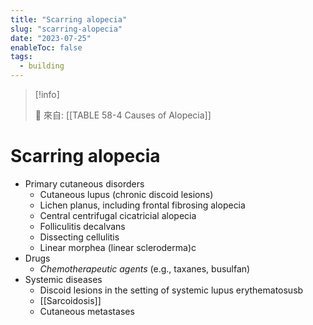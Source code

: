 ```yaml
---
title: "Scarring alopecia"
slug: "scarring-alopecia"
date: "2023-07-25"
enableToc: false
tags:
  - building
---
```


> [!info]
>
> 🌱 來自: [[TABLE 58-4 Causes of Alopecia]]

# Scarring alopecia

- Primary cutaneous disorders
  - Cutaneous lupus (chronic discoid lesions)
  - Lichen planus, including frontal fibrosing alopecia
  - Central centrifugal cicatricial alopecia
  - Folliculitis decalvans
  - Dissecting cellulitis
  - Linear morphea (linear scleroderma)c
- Drugs
  - _Chemotherapeutic agents_ (e.g., taxanes, busulfan)
- Systemic diseases
  - Discoid lesions in the setting of systemic lupus erythematosusb
  - [[Sarcoidosis]]
  - Cutaneous metastases
